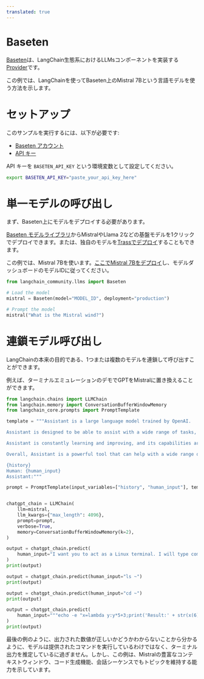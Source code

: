 ```yaml
---
translated: true
---
```


# Baseten

[Baseten](https://baseten.co)は、LangChain生態系におけるLLMsコンポーネントを実装する[Provider](/docs/integrations/providers/baseten)です。

この例では、LangChainを使ってBaseten上のMistral 7Bという言語モデルを使う方法を示します。

# セットアップ

このサンプルを実行するには、以下が必要です:

* [Baseten アカウント](https://baseten.co)
* [API キー](https://docs.baseten.co/observability/api-keys)

API キーを `BASETEN_API_KEY` という環境変数として設定してください。

```sh
export BASETEN_API_KEY="paste_your_api_key_here"
```

# 単一モデルの呼び出し

まず、Baseten上にモデルをデプロイする必要があります。

[Baseten モデルライブラリ](https://app.baseten.co/explore/)からMistralやLlama 2などの基盤モデルを1クリックでデプロイできます。または、独自のモデルを[Trassでデプロイ](https://truss.baseten.co/welcome)することもできます。

この例では、Mistral 7Bを使います。[ここでMistral 7Bをデプロイ](https://app.baseten.co/explore/mistral_7b_instruct)し、モデルダッシュボードのモデルIDに従ってください。

```python
from langchain_community.llms import Baseten
```

```python
# Load the model
mistral = Baseten(model="MODEL_ID", deployment="production")
```

```python
# Prompt the model
mistral("What is the Mistral wind?")
```

# 連鎖モデル呼び出し

LangChainの本来の目的である、1つまたは複数のモデルを連鎖して呼び出すことができます。

例えば、ターミナルエミュレーションのデモでGPTをMistralに置き換えることができます。

```python
from langchain.chains import LLMChain
from langchain.memory import ConversationBufferWindowMemory
from langchain_core.prompts import PromptTemplate

template = """Assistant is a large language model trained by OpenAI.

Assistant is designed to be able to assist with a wide range of tasks, from answering simple questions to providing in-depth explanations and discussions on a wide range of topics. As a language model, Assistant is able to generate human-like text based on the input it receives, allowing it to engage in natural-sounding conversations and provide responses that are coherent and relevant to the topic at hand.

Assistant is constantly learning and improving, and its capabilities are constantly evolving. It is able to process and understand large amounts of text, and can use this knowledge to provide accurate and informative responses to a wide range of questions. Additionally, Assistant is able to generate its own text based on the input it receives, allowing it to engage in discussions and provide explanations and descriptions on a wide range of topics.

Overall, Assistant is a powerful tool that can help with a wide range of tasks and provide valuable insights and information on a wide range of topics. Whether you need help with a specific question or just want to have a conversation about a particular topic, Assistant is here to assist.

{history}
Human: {human_input}
Assistant:"""

prompt = PromptTemplate(input_variables=["history", "human_input"], template=template)


chatgpt_chain = LLMChain(
    llm=mistral,
    llm_kwargs={"max_length": 4096},
    prompt=prompt,
    verbose=True,
    memory=ConversationBufferWindowMemory(k=2),
)

output = chatgpt_chain.predict(
    human_input="I want you to act as a Linux terminal. I will type commands and you will reply with what the terminal should show. I want you to only reply with the terminal output inside one unique code block, and nothing else. Do not write explanations. Do not type commands unless I instruct you to do so. When I need to tell you something in English I will do so by putting text inside curly brackets {like this}. My first command is pwd."
)
print(output)
```

```python
output = chatgpt_chain.predict(human_input="ls ~")
print(output)
```

```python
output = chatgpt_chain.predict(human_input="cd ~")
print(output)
```

```python
output = chatgpt_chain.predict(
    human_input="""echo -e "x=lambda y:y*5+3;print('Result:' + str(x(6)))" > run.py && python3 run.py"""
)
print(output)
```

最後の例のように、出力された数値が正しいかどうかわからないことから分かるように、モデルは提供されたコマンドを実行しているわけではなく、ターミナル出力を推定しているに過ぎません。しかし、この例は、Mistralの豊富なコンテキストウィンドウ、コード生成機能、会話シーケンスでもトピックを維持する能力を示しています。
